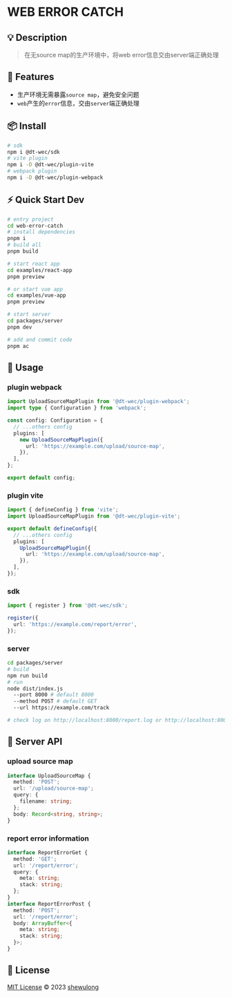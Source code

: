 # WEB ERROR CATCH

## 💡 Description

> 在无source map的生产环境中，将web error信息交由server端正确处理

## 🚀 Features

- 生产环境无需暴露`source map`，避免安全问题
- `web`产生的`error`信息，交由`server`端正确处理

## 📦 Install

```bash
# sdk
npm i @dt-wec/sdk
# vite plugin
npm i -D @dt-wec/plugin-vite
# webpack plugin
npm i -D @dt-wec/plugin-webpack
```

## ⚡ Quick Start Dev

```bash
# entry project
cd web-error-catch
# install dependencies
pnpm i
# build all
pnpm build

# start react app
cd examples/react-app
pnpm preview

# or start vue app
cd examples/vue-app
pnpm preview

# start server
cd packages/server
pnpm dev

# add and commit code
pnpm ac
```

## 🦄 Usage

### plugin webpack

```ts
import UploadSourceMapPlugin from '@dt-wec/plugin-webpack';
import type { Configuration } from 'webpack';

const config: Configuration = {
  // ...others config
  plugins: [
    new UploadSourceMapPlugin({
      url: 'https://example.com/upload/source-map',
    }),
  ],
};

export default config;
```

### plugin vite

```ts
import { defineConfig } from 'vite';
import UploadSourceMapPlugin from '@dt-wec/plugin-vite';

export default defineConfig({
  // ...others config
  plugins: [
    UploadSourceMapPlugin({
      url: 'https://example.com/upload/source-map',
    }),
  ],
});
```

### sdk

```ts
import { register } from '@dt-wec/sdk';

register({
  url: 'https://example.com/report/error',
});
```

### server

```bash
cd packages/server
# build
npm run build
# run
node dist/index.js
  --port 8000 # default 8000
  --method POST # default GET
  --url https://example.com/track

# check log on http://localhost:8000/report.log or http://localhost:8000/report.json
```

## 🔑 Server API

### upload source map

```ts
interface UploadSourceMap {
  method: 'POST';
  url: '/upload/source-map';
  query: {
    filename: string;
  };
  body: Record<string, string>;
}
```

### report error information

```ts
interface ReportErrorGet {
  method: 'GET';
  url: '/report/error';
  query: {
    meta: string;
    stack: string;
  };
}
interface ReportErrorPost {
  method: 'POST';
  url: '/report/error';
  body: ArrayBuffer<{
    meta: string;
    stack: string;
  }>;
}
```

## 📄 License

[MIT License](https://gitlab.com/shewulong/web-error-catch/blob/master/LICENSE.md) © 2023 [shewulong](https://gitlab.com/shewulong)
